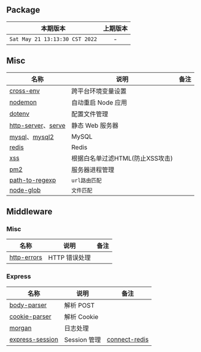 ## Package

|本期版本|上期版本
|:---:|:---:
`Sat May 21 13:13:30 CST 2022` | -

## Misc

名称|说明|备注
---|---|---
[cross-env](https://github.com/kentcdodds/cross-env) | 跨平台环境变量设置
[nodemon](https://github.com/remy/nodemon) | 自动重启 Node 应用
[dotenv](https://github.com/motdotla/dotenv) | 配置文件管理
[http-server](https://github.com/http-party/http-server)、[serve](https://github.com/vercel/serve) | 静态 Web 服务器
[mysql](https://github.com/mysqljs/mysql)、[mysql2](https://github.com/sidorares/node-mysql2) | MySQL 
[redis](https://github.com/redis/node-redis)  | Redis
[xss](https://github.com/leizongmin/js-xss) | 根据白名单过滤HTML(防止XSS攻击)
[pm2](https://www.npmjs.com/package/pm2) | 服务器进程管理
[path-to-regexp](https://github.com/pillarjs/path-to-regexp) | `url路由匹配`
[node-glob](https://github.com/isaacs/node-glob) | `文件匹配`


## Middleware

### Misc


名称|说明|备注
---|---|---
[http-errors](https://github.com/jshttp/http-errors) | HTTP 错误处理

### Express

名称|说明|备注
---|---|---
[body-parser](./body-parser/) | 解析 POST |
[cookie-parser](https://github.com/expressjs/cookie-parser) | 解析 Cookie
[morgan](https://github.com/expressjs/morgan) | 日志处理
[express-session](https://github.com/expressjs/session) | Session 管理 | [connect-redis](https://github.com/tj/connect-redis)